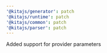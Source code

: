```yaml
---
'@kitajs/generator': patch
'@kitajs/runtime': patch
'@kitajs/common': patch
'@kitajs/parser': patch
---
```


Added support for provider parameters
